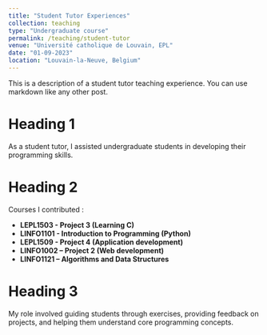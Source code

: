 ```yaml
---
title: "Student Tutor Experiences"
collection: teaching
type: "Undergraduate course"
permalink: /teaching/student-tutor
venue: "Université catholique de Louvain, EPL"
date: "01-09-2023"
location: "Louvain-la-Neuve, Belgium"
---
```


This is a description of a student tutor teaching experience. You can use markdown like any other post.

Heading 1
======

As a student tutor, I assisted undergraduate students in developing their programming skills.

Heading 2
======

Courses I contributed :

- **LEPL1503 - Project 3 (Learning C)**
- **LINFO1101 - Introduction to Programming (Python)**
- **LEPL1509 - Project 4 (Application development)**
- **LINFO1002 – Project 2 (Web development)**
- **LINFO1121 – Algorithms and Data Structures**

Heading 3
======

My role involved guiding students through exercises, providing feedback on projects, and helping them understand core programming concepts.
